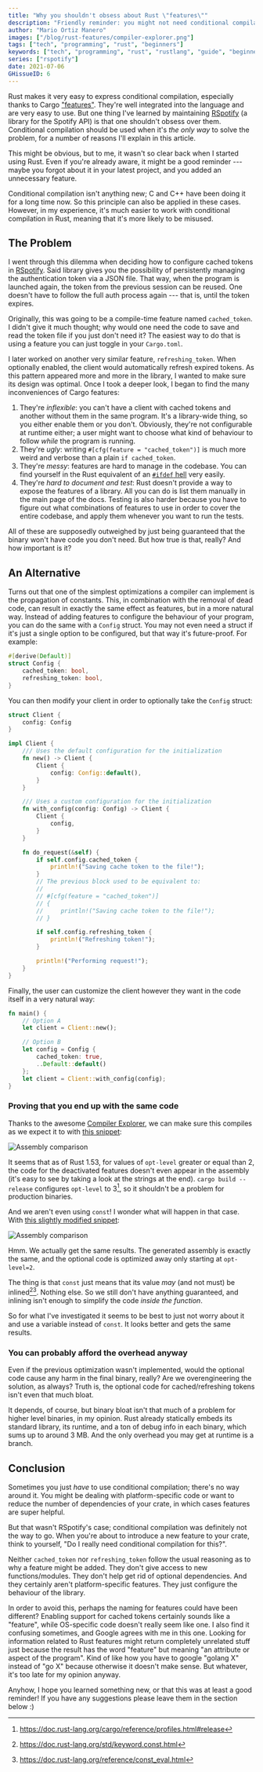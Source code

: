 ```yaml
---
title: "Why you shouldn't obsess about Rust \"features\""
description: "Friendly reminder: you might not need conditional compilation"
author: "Mario Ortiz Manero"
images: ["/blog/rust-features/compiler-explorer.png"]
tags: ["tech", "programming", "rust", "beginners"]
keywords: ["tech", "programming", "rust", "rustlang", "guide", "beginners", "cargo", "conditional compilation", "cargo features"]
series: ["rspotify"]
date: 2021-07-06
GHissueID: 6
---
```


Rust makes it very easy to express conditional compilation, especially thanks to Cargo ["features"](https://doc.rust-lang.org/cargo/reference/features.html). They're well integrated into the language and are very easy to use. But one thing I've learned by maintaining [RSpotify](https://github.com/ramsayleung/rspotify) (a library for the Spotify API) is that one shouldn't obsess over them. Conditional compilation should be used when it's _the only way_ to solve the problem, for a number of reasons I'll explain in this article.

This might be obvious, but to me, it wasn't so clear back when I started using Rust. Even if you're already aware, it might be a good reminder --- maybe you forgot about it in your latest project, and you added an unnecessary feature.

Conditional compilation isn't anything new; C and C++ have been doing it for a long time now. So this principle can also be applied in these cases. However, in my experience, it's much easier to work with conditional compilation in Rust, meaning that it's more likely to be misused.

<a name="_the_problem"></a>
## The Problem

I went through this dilemma when deciding how to configure cached tokens in [RSpotify](https://github.com/ramsayleung/rspotify). Said library gives you the possibility of persistently managing the authentication token via a JSON file. That way, when the program is launched again, the token from the previous session can be reused. One doesn't have to follow the full auth process again --- that is, until the token expires.

Originally, this was going to be a compile-time feature named `cached_token`. I didn't give it much thought; why would one need the code to save and read the token file if you just don't need it? The easiest way to do that is using a feature you can just toggle in your `Cargo.toml`.

I later worked on another very similar feature, `refreshing_token`. When optionally enabled, the client would automatically refresh expired tokens. As this pattern appeared more and more in the library, I wanted to make sure its design was optimal. Once I took a deeper look, I began to find the many inconveniences of Cargo features:

1. They're *inflexible*: you can't have a client with cached tokens and another without them in the same program. It's a library-wide thing, so you either enable them or you don't. Obviously, they're not configurable at runtime either; a user might want to choose what kind of behaviour to follow _while_ the program is running.
2. They're *ugly*: writing `#[cfg(feature = "cached_token")]` is much more weird and verbose than a plain `if cached_token`.
3. They're *messy*: features are hard to manage in the codebase. You can find yourself in the Rust equivalent of an [`#ifdef` hell](https://www.cqse.eu/en/news/blog/living-in-the-ifdef-hell/) very easily.
4. They're *hard to document and test*: Rust doesn't provide a way to expose the features of a library. All you can do is list them manually in the main page of the docs. Testing is also harder because you have to figure out what combinations of features to use in order to cover the entire codebase, and apply them whenever you want to run the tests.

All of these are supposedly outweighed by just being guaranteed that the binary won't have code you don't need. But how true is that, really? And how important is it?

<a name="_an_alternative"></a>
## An Alternative

Turns out that one of the simplest optimizations a compiler can implement is the propagation of constants. This, in combination with the removal of dead code, can result in exactly the same effect as features, but in a more natural way. Instead of adding features to configure the behaviour of your program, you can do the same with a `Config` struct. You may not even need a struct if it's just a single option to be configured, but that way it's future-proof. For example:

```rust
#[derive(Default)]
struct Config {
    cached_token: bool,
    refreshing_token: bool,
}
```

You can then modify your client in order to optionally take the `Config` struct:

```rust
struct Client {
    config: Config
}

impl Client {
    /// Uses the default configuration for the initialization
    fn new() -> Client {
        Client {
            config: Config::default(),
        }
    }

    /// Uses a custom configuration for the initialization
    fn with_config(config: Config) -> Client {
        Client {
            config,
        }
    }

    fn do_request(&self) {
        if self.config.cached_token {
            println!("Saving cache token to the file!");
        }
        // The previous block used to be equivalent to:
        //
        // #[cfg(feature = "cached_token")]
        // {
        //     println!("Saving cache token to the file!");
        // }

        if self.config.refreshing_token {
            println!("Refreshing token!");
        }

        println!("Performing request!");
    }
}
```

Finally, the user can customize the client however they want in the code itself in a very natural way:

```rust
fn main() {
    // Option A
    let client = Client::new();

    // Option B
    let config = Config {
        cached_token: true,
        ..Default::default()
    };
    let client = Client::with_config(config);
}
```

<a name="_proving_that_you_end_up_with_the_same_code"></a>
### Proving that you end up with the same code

Thanks to the awesome [Compiler Explorer](https://godbolt.org), we can make sure this compiles as we expect it to with [this snippet](https://godbolt.org/z/Kr9GP6Gqz):

![Assembly comparison](compiler-explorer.png)

It seems that as of Rust 1.53, for values of `opt-level` greater or equal than 2, the code for the deactivated features doesn't even appear in the assembly (it's easy to see by taking a look at the strings at the end). `cargo build --release` configures `opt-level` to 3[^cargo-release], so it shouldn't be a problem for production binaries.

And we aren't even using `const`! I wonder what will happen in that case. With [this slightly modified snippet](https://godbolt.org/z/f1xTaWzdc):

![Assembly comparison](compiler-explorer-const.png)

Hmm. We actually get the same results. The generated assembly is exactly the same, and the optional code is optimized away only starting at `opt-level=2`.

The thing is that `const` just means that its value _may_ (and not must) be inlined[^rust-const][^rust-consteval]. Nothing else. So we still don't have anything guaranteed, and inlining isn't enough to simplify the code _inside the function_.

So for what I've investigated it seems to be best to just not worry about it and use a variable instead of `const`. It looks better and gets the same results.

<a name="_you_can_probably_afford_the_overhead_anyway"></a>
### You can probably afford the overhead anyway

Even if the previous optimization wasn't implemented, would the optional code cause any harm in the final binary, really? Are we overengineering the solution, as always? Truth is, the optional code for cached/refreshing tokens isn't even that much bloat.

It depends, of course, but binary bloat isn't that much of a problem for higher level binaries, in my opinion. Rust already statically embeds its standard library, its runtime, and a ton of debug info in each binary, which sums up to around 3 MB. And the only overhead you may get at runtime is a branch.

<a name="_conclusion"></a>
## Conclusion

Sometimes you just _have_ to use conditional compilation; there's no way around it. You might be dealing with platform-specific code or want to reduce the number of dependencies of your crate, in which cases features are super helpful.

But that wasn't RSpotify's case; conditional compilation was definitely not the way to go. When you're about to introduce a new feature to your crate, think to yourself, "Do I really need conditional compilation for this?".

Neither `cached_token` nor `refreshing_token` follow the usual reasoning as to why a feature might be added. They don't give access to new functions/modules. They don't help get rid of optional dependencies. And they certainly aren't platform-specific features. They just configure the behaviour of the library.

In order to avoid this, perhaps the naming for features could have been different? Enabling support for cached tokens certainly sounds like a "feature", while OS-specific code doesn't really seem like one. I also find it confusing sometimes, and Google agrees with me in this one. Looking for information related to Rust features might return completely unrelated stuff just because the result has the word "feature" but meaning "an attribute or aspect of the program". Kind of like how you have to google "golang X" instead of "go X" because otherwise it doesn't make sense. But whatever, it's too late for my opinion anyway.

Anyhow, I hope you learned something new, or that this was at least a good reminder! If you have any suggestions please leave them in the section below :)

[^cargo-release]: https://doc.rust-lang.org/cargo/reference/profiles.html#release
[^rust-const]: https://doc.rust-lang.org/std/keyword.const.html
[^rust-consteval]: https://doc.rust-lang.org/reference/const_eval.html
